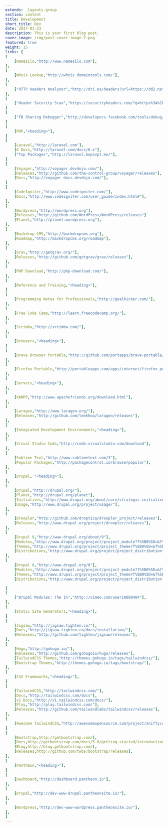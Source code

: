 ```yaml
---
extends: _layouts.group
section: content
title: Development
short_title: Dev
date: 2017-03-23
description: This is your first blog post.
cover_image: /img/post-cover-image-2.png
featured: true
weight: 15
links: [
[
    [Namesilo,"http://www.namesilo.com"],
],
[
    [Whois Lookup,"http://whois.domaintools.com/"],
],
[
    ["HTTP Headers Analyzer","http://dri.es/headers?url=https://dd2.netlify.app"],
],
[
    ["Header Security Scan","https://securityheaders.com/?q=https%3A%2F%2Fdd2.netlify.app%2F"],
]
[
    ["FB Sharing Debugger","http://developers.facebook.com/tools/debug/"],
]
[
    [PHP,"<heading>"],
]
[
    [Laravel,"http://laravel.com"],
    [6 Docs,"http://laravel.com/docs/6.x"],
    ["Top Packages","http://laravel.bepsvpt.me/"],
]
[
    [Voyager,"http://voyager.devdojo.com/"],
    [Releases,"http://github.com/the-control-group/voyager/releases"],
    [Docs,"http://voyager-docs.devdojo.com/"],
]
[
    [CodeIgniter,"http://www.codeigniter.com/"],
    [Docs,"http://www.codeigniter.com/user_guide/index.html#"],
],
[
    [Wordpress,"http://wordpress.org"],
    [Releases,"http://github.com/WordPress/WordPress/releases"]
    [Planet,"http://planet.wordpress.org"],
],
[
    [Backdrop CMS,"http://backdropcms.org"],
    [Roadmap,"http://backdropcms.org/roadmap"],
],
[
    [Grav,"http://getgrav.org/"],
    [Releases,"http://github.com/getgrav/grav/releases"],
],
[
    [PHP Download,"http://php-download.com/"],
],
[
    [Reference and Training,"<heading>"],
]
[
    [Programming Notes for Professionals,"http://goalkicker.com/"],
],
[
    [Free Code Camp,"http://learn.freecodecamp.org/"],
],
[
    [Scrimba,"http://scrimba.com/"],
],
[
    [Browsers,"<heading>"],
]
[
    [Brave Browser Portable,"http://github.com/portapps/brave-portable/releases"],
],
[
    [Firefox Portable,"http://portableapps.com/apps/internet/firefox_portable"],
],
[
    [Servers,"<heading>"],
],
[
    [XAMPP,"http://www.apachefriends.org/download.html"],
],
[
    [Laragon,"http://www.laragon.org/"],
    [Releases,"http://github.com/leokhoa/laragon/releases"],
],
[
    [Integrated Development Environments,"<heading>"],
],
[
    [Visual Studio Code,"http://code.visualstudio.com/download"],
],
[
    [Sublime Text,"http://www.sublimetext.com/3"],
    [Popular Packages,"http://packagecontrol.io/browse/popular"],
],
[
    [Drupal, "<heading>"],
],
[
    [Drupal,"http://drupal.org/"],
    [Planet,"http://drupal.org/planet"],
    [Initiatives,"http://www.drupal.org/about/core/strategic-initiatives"],
    [Usage,"http://www.drupal.org/project/usage/"],
],
[
    [Droopler,"http://github.com/droptica/droopler_project/releases"],
    [Releases,"http://www.drupal.org/project/droopler/releases"],
],
[
    [Drupal 9,"http://www.drupal.org/about/9"],
    [Modules,"http://www.drupal.org/project/project_module?f%5B0%5D=&f%5B1%5D=&f%5B2%5D=&f%5B3%5D=sm_core_compatibility%3A9&f%5B4%5D=sm_field_project_type%3Afull&f%5B5%5D=&f%5B6%5D=&text=&solrsort=ds_project_latest_release+desc&op=Search"],
    [Themes,"http://www.drupal.org/project/project_theme?f%5B0%5D=&f%5B1%5D=&f%5B2%5D=sm_core_compatibility%3A9&f%5B3%5D=sm_field_project_type%3Afull&f%5B4%5D=&f%5B5%5D=&text=&solrsort=ds_project_latest_release+desc&op=Search"],
    [Distributions,"http://www.drupal.org/project/project_distribution?f%5B0%5D=&f%5B1%5D=&f%5B2%5D=sm_core_compatibility%3A9&f%5B3%5D=sm_field_project_type%3Afull&f%5B4%5D=&f%5B5%5D=&text=&solrsort=ds_project_latest_release+desc&op=Search"],
],
[
    [Drupal 8,"http://www.drupal.org/8"],
    [Modules,"http://www.drupal.org/project/project_module?f%5B0%5D=&f%5B1%5D=&f%5B2%5D=&f%5B3%5D=sm_core_compatibility%3A8&f%5B4%5D=sm_field_project_type%3Afull&f%5B5%5D=&f%5B6%5D=&text=&solrsort=ds_project_latest_release+desc&op=Search"],
    [Themes,"http://www.drupal.org/project/project_theme?f%5B0%5D=&f%5B1%5D=&f%5B2%5D=sm_core_compatibility%3A8&f%5B3%5D=sm_field_project_type%3Afull&f%5B4%5D=&f%5B5%5D=&text=&solrsort=ds_project_latest_release+desc&op=Search"],
    [Distributions,"http://www.drupal.org/project/project_distribution?f%5B0%5D=&f%5B1%5D=&f%5B2%5D=sm_core_compatibility%3A8&f%5B3%5D=sm_field_project_type%3Afull&f%5B4%5D=&f%5B5%5D=&text=&solrsort=ds_project_latest_release+desc&op=Search"],

]
[
    ["Drupal Modules: The 1%","http://vimeo.com/user10080484"],
],
[
    [Static Site Generators,"<heading>"],
]
[
    [Jigsaw,"http://jigsaw.tighten.co/"],
    [Docs,"http://jigsaw.tighten.co/docs/installation/"],
    [Releases,"http://github.com/tighten/jigsaw/releases"],
],
[
    [Hugo,"http://gohugo.io/"],
    [Releases,"http://github.com/gohugoio/hugo/releases"],
    [TailwindCSS Themes,"http://themes.gohugo.io/tags/tailwindcss/"],
    [Bootstrap Themes,"http://themes.gohugo.io/tags/bootstrap/"],
],
[
    [CSS Frameworks,"<heading>"],
]
[
    [TailwindCSS,"http://tailwindcss.com/"],
    [Docs,"http://tailwindcss.com/docs"],
    [v1 Docs,"http://v1.tailwindcss.com/docs/"],
    [Play,"http://play.tailwindcss.com/"],
    [Releases,"http://github.com/tailwindlabs/tailwindcss/releases"],
],
[
    [Awesome TailwindCSS,"http://awesomeopensource.com/project/aniftyco/awesome-tailwindcss"],
]
[
    [Bootstrap,http://getbootstrap.com/],
    [Docs,http://getbootstrap.com/docs/5.0/getting-started/introduction/],
    [Blog,http://blog.getbootstrap.com/],
    [Releases,http://github.com/twbs/bootstrap/releases],
],
[
    [Pantheon,"<heading>"],
]
[
    [Dashboard,"http://dashboard.pantheon.io"],
],
[
    [Drupal,"http://dev-www-drupal.pantheonsite.io/"],
],
[
    [Wordpress,"http://dev-www-wordpress.pantheonsite.io/"],
],
]
---
```

